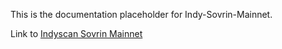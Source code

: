 This is the documentation placeholder for Indy-Sovrin-Mainnet.

Link to [Indyscan Sovrin Mainnet](https://indyscan.io/home/SOVRIN_MAINNET)